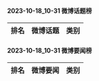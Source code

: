#### 2023-10-18_10-31  微博话题榜

| 排名 | 微博话题 | 类别 |
| --- | --- | --- |
#### 2023-10-18_10-31  微博要闻榜

| 排名 | 微博要闻 | 类别 |
| --- | --- | --- |
